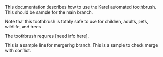 
This documentation describes how to use the Karel automated toothbrush. This should be sample for the main branch.

Note that this toothbrush is totally safe to use for children, adults, pets, wildlife, and trees.

The toothbrush requires [need info here].

This is a sample line for mergering branch. This is a sample to check merge with conflict.